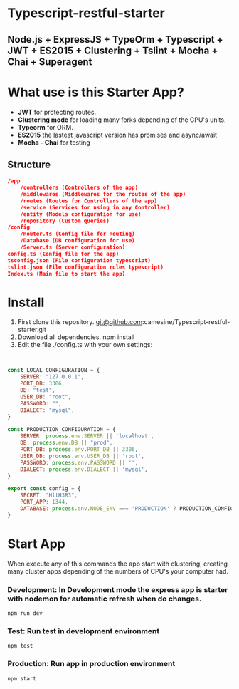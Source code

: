 # Typescript-restful-starter
Node.js + ExpressJS + TypeOrm + Typescript + JWT + ES2015 + Clustering + Tslint + Mocha + Chai + Superagent
------------
# What use is this Starter App?
- **JWT** for protecting routes.
- **Clustering mode** for loading many forks depending of the CPU's units.
- **Typeorm** for ORM.
- **ES2015** the lastest javascript version has promises and async/await
- **Mocha - Chai** for testing

## Structure
```json
/app
	/controllers (Controllers of the app)
	/middlewares (Middlewares for the routes of the app)
	/routes (Routes for Controllers of the app)
	/service (Services for using in any Controller)
	/entity (Models configuration for use)
	/repository (Custom queries)
/config
	/Router.ts (Config file for Routing)
	/Database (DB configuration for use)
	/Server.ts (Server configuration)
config.ts (Config file for the app)
tsconfig.json (File configuration typescript)
tslint.json (File configuration rules typescript)
Index.ts (Main file to start the app)
```
# Install
1. First clone this repository.
		git@github.com:camesine/Typescript-restful-starter.git
2. Download all dependencies.
		npm install
3. Edit the file ./config.ts with your own settings:
```js


const LOCAL_CONFIGURATION = {
    SERVER: "127.0.0.1",
    PORT_DB: 3306,
    DB: "test",
    USER_DB: "root",
    PASSWORD: "",
    DIALECT: "mysql",
}

const PRODUCTION_CONFIGURATION = {
    SERVER: process.env.SERVER || 'localhost',
    DB: process.env.DB || "prod",
    PORT_DB: process.env.PORT_DB || 3306,
    USER_DB: process.env.USER_DB || 'root',
    PASSWORD: process.env.PASSWORD || '',
    DIALECT: process.env.DIALECT || 'mysql',
}

export const config = {
    SECRET: "HltH3R3",
    PORT_APP: 1344,
    DATABASE: process.env.NODE_ENV === 'PRODUCTION' ? PRODUCTION_CONFIGURATION : LOCAL_CONFIGURATION
}


```
# Start App
When execute any of this commands the app start with clustering, creating many cluster apps depending of the numbers of CPU's your computer had.
### Development: In Development mode the express app is starter with nodemon for automatic refresh when do changes.
	npm run dev
### Test: Run test in development environment
	npm test
### Production: Run app in production environment
	npm start

